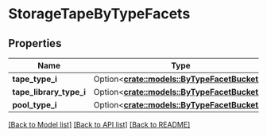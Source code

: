# StorageTapeByTypeFacets

## Properties

Name | Type | Description | Notes
------------ | ------------- | ------------- | -------------
**tape_type_i** | Option<[**crate::models::ByTypeFacetBuckets**](by_type_facet_buckets.md)> |  | [optional]
**tape_library_type_i** | Option<[**crate::models::ByTypeFacetBuckets**](by_type_facet_buckets.md)> |  | [optional]
**pool_type_i** | Option<[**crate::models::ByTypeFacetBuckets**](by_type_facet_buckets.md)> |  | [optional]

[[Back to Model list]](../README.md#documentation-for-models) [[Back to API list]](../README.md#documentation-for-api-endpoints) [[Back to README]](../README.md)


